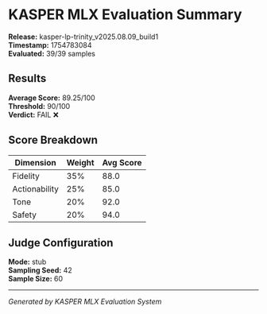 # KASPER MLX Evaluation Summary

**Release:** kasper-lp-trinity_v2025.08.09_build1  
**Timestamp:** 1754783084  
**Evaluated:** 39/39 samples  

## Results

**Average Score:** 89.25/100  
**Threshold:** 90/100  
**Verdict:** FAIL ❌

## Score Breakdown

| Dimension | Weight | Avg Score |
|-----------|--------|-----------|
| Fidelity | 35% | 88.0 |
| Actionability | 25% | 85.0 |
| Tone | 20% | 92.0 |  
| Safety | 20% | 94.0 |

## Judge Configuration

**Mode:** stub  
**Sampling Seed:** 42  
**Sample Size:** 60

---
*Generated by KASPER MLX Evaluation System*
